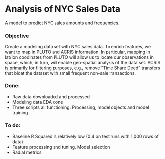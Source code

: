 Analysis of NYC Sales Data
================

A model to predict NYC sales amounts and frequencies.

### Objective

Create a modeling data set with NYC sales data. To enrich features, we want to map in PLUTO and ACRIS information. In particular, mapping in lat/lon coodinates from PLUTO will allow us to locate our observations in space, which, in turn, will enable geo-spatial analysis of the data set. ACRIS is primarily for filtering purposes, e.g., remove "Time Share Deed" transfers that bloat the dataset with small frequent non-sale transactions.

### Done:

-   Raw data downloaded and processed
-   Modeling data EDA done
-   Three scripts all functioning: Processing, model objects and model training

### To do:

-   Baseline R Squared is relatively low (0.4 on test runs with 1,000 rows of data)
-   Feature processing and tuning. Model selection
-   Radial metrics
